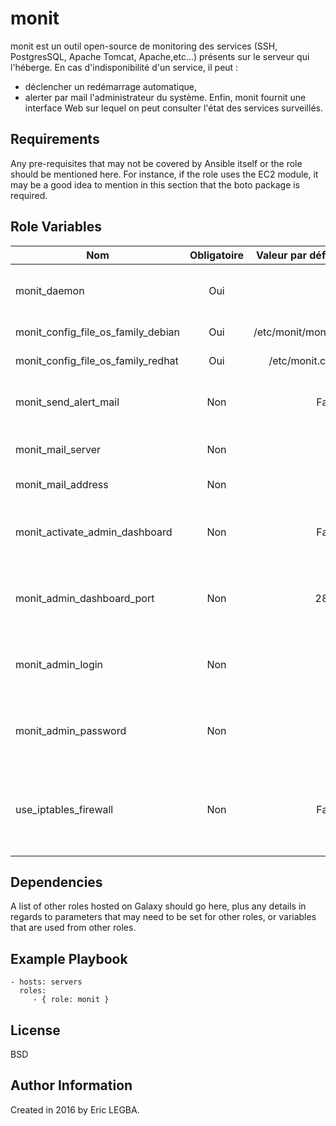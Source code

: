 monit
=========

monit est un outil open-source de monitoring des services (SSH, PostgresSQL, Apache Tomcat, Apache,etc...) présents sur le serveur qui l'héberge. 
En cas d'indisponibilité d'un service, il peut :
  - déclencher un redémarrage automatique,
  - alerter par mail l'administrateur du système.
Enfin, monit fournit une interface Web sur lequel on peut consulter l'état des services surveillés.

Requirements
------------

Any pre-requisites that may not be covered by Ansible itself or the role should be mentioned here. For instance, if the role uses the EC2 module, it may be a good idea to mention in this section that the boto package is required.

Role Variables
--------------

| Nom	        | Obligatoire	| Valeur par défaut  | Valeur utilisée	| Description|
| ------------- |:-------------:| ------------------:|:--------:|:-----------|
|monit_daemon| Oui|60|-|Monit effectuera la vérification des services toutes les 60 secondes.Cette variable indique l'intervalle régulier de vérification.|
|monit_config_file_os_family_debian|Oui|/etc/monit/monitrc|/etc/monit/monitrc|Fichier de configuration sur les systèmes de la famille 'Debian'.|
|monit_config_file_os_family_redhat|Oui|/etc/monit.conf|/etc/monit.conf|Fichier de configuration sur les systèmes de la famille 'RedHat'.|
|monit_send_alert_mail|Non|False|True|Si `True`, monit va envoyer un mail d'alerte en cas de panne d'un service. Si `False`, monit n'envoyera pas de mail d'alerte à l'administrateur du système.|
|monit_mail_server|Non|-|localhost|Adresse du serveur de mail que monit utilisera pour envoyer les mails d'alerte à l'administrateur du système.|
|monit_mail_address|Non|-|-|Adresse mail à laquelle monit envoyera les mails d'alerte.|
|monit_activate_admin_dashboard|Non|False|True|Si `True`, monit activera l'interface d'admin sur lequel on peut suivre les services qui sont surveillés. Si `False`, monit n'activera pas l'interface d'admin.|
|monit_admin_dashboard_port|Non|2812|2812|Port d'écoute de l'interface d'admin de monit. À renseigner (2812 par exemple) si `monit_activate_admin_dashboard` est à `True`.|
|monit_admin_login|Non|-|-|Login à saisir pour se connecter à l'interface d'admin de monit. À renseigner si `monit_activate_admin_dashboard` est à `True`.|
|monit_admin_password|Non|-|-|Mot de passe à saisir pour se connecter à l'interface d'admin de monit. À renseigner si `monit_activate_admin_dashboard` est à `True`.|
|use_iptables_firewall|Non|False|True|Si `True` et `monit_activate_admin_dashboard`=`True`, une tâche va ouvrir le port `monit_admin_dashboard_port` via iptables. À renseigner si `monit_activate_admin_dashboard` est à `True`.|

Dependencies
------------

A list of other roles hosted on Galaxy should go here, plus any details in regards to parameters that may need to be set for other roles, or variables that are used from other roles.

Example Playbook
----------------

    - hosts: servers
      roles:
         - { role: monit }

License
-------

BSD

Author Information
------------------

Created in 2016 by Eric LEGBA.
